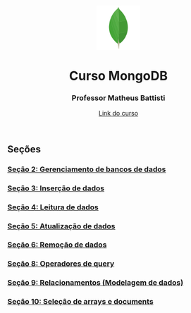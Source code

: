 <div align="center">
  <img src="https://raw.githubusercontent.com/devicons/devicon/master/icons/mongodb/mongodb-original.svg" width=100>
  <h1>Curso MongoDB</h1>
  <h3>Professor Matheus Battisti</h3>
  
  [Link do curso](https://www.udemy.com/course/mongodb-do-basico-ao-avancado-c-mongoose-e-projetos/)
  
</div>

<br/>

## Seções

### [Seção 2: Gerenciamento de bancos de dados](./SECAO2.md)
### [Seção 3: Inserção de dados](./SECAO3.md)
### [Seção 4: Leitura de dados](./SECAO4.md)
### [Seção 5: Atualização de dados](./SECAO5.md)
### [Seção 6: Remoção de dados](./SECAO6.md)
### [Seção 8: Operadores de query](./SECAO8.md)
### [Seção 9: Relacionamentos (Modelagem de dados)](./SECAO9.md)
### [Seção 10: Seleção de arrays e documents](./SECAO10.md)